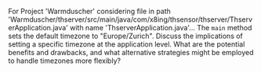 For Project 'Warmduscher' considering file in path 'Warmduscher/thserver/src/main/java/com/x8ing/thsensor/thserver/ThserverApplication.java' with name 'ThserverApplication.java'... 
The `main` method sets the default timezone to "Europe/Zurich". Discuss the implications of setting a specific timezone at the application level. What are the potential benefits and drawbacks, and what alternative strategies might be employed to handle timezones more flexibly?
